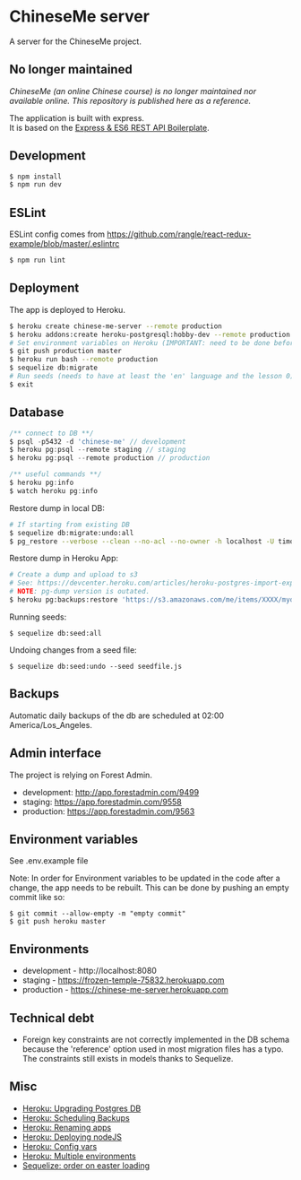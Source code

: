 # ChineseMe server

A server for the ChineseMe project.

## No longer maintained

_ChineseMe (an online Chinese course) is no longer maintained nor available online. This repository is published here as a reference._

The application is built with express.  
It is based on the [Express & ES6 REST API Boilerplate](https://github.com/developit/express-es6-rest-api).

## Development

```bash
$ npm install
$ npm run dev
```

## ESLint

ESLint config comes from https://github.com/rangle/react-redux-example/blob/master/.eslintrc

```bash
$ npm run lint
```

## Deployment

The app is deployed to Heroku.

```bash
$ heroku create chinese-me-server --remote production
$ heroku addons:create heroku-postgresql:hobby-dev --remote production
# Set environment variables on Heroku (IMPORTANT: need to be done before building)
$ git push production master
$ heroku run bash --remote production
$ sequelize db:migrate
# Run seeds (needs to have at least the 'en' language and the lesson 0)
$ exit
```

## Database

```js
/** connect to DB **/
$ psql -p5432 -d 'chinese-me' // development
$ heroku pg:psql --remote staging // staging
$ heroku pg:psql --remote production // production

/** useful commands **/
$ heroku pg:info
$ watch heroku pg:info
```

Restore dump in local DB:

```bash
# If starting from existing DB
$ sequelize db:migrate:undo:all
$ pg_restore --verbose --clean --no-acl --no-owner -h localhost -U timotheeastier -d chinese-me latest.dump
```

Restore dump in Heroku App:

```bash
# Create a dump and upload to s3
# See: https://devcenter.heroku.com/articles/heroku-postgres-import-export
# NOTE: pg-dump version is outated.
$ heroku pg:backups:restore 'https://s3.amazonaws.com/me/items/XXXX/mydb.dump' DATABASE_URL --remote production
```

Running seeds:

```
$ sequelize db:seed:all
```

Undoing changes from a seed file:

```
$ sequelize db:seed:undo --seed seedfile.js
```

## Backups

Automatic daily backups of the db are scheduled at 02:00 America/Los_Angeles.

## Admin interface

The project is relying on Forest Admin.

- development: http://app.forestadmin.com/9499
- staging: https://app.forestadmin.com/9558
- production: https://app.forestadmin.com/9563

## Environment variables

See .env.example file

Note: In order for Environment variables to be updated in the code after a change,
the app needs to be rebuilt. This can be done by pushing an empty commit like so:

```
$ git commit --allow-empty -m "empty commit"
$ git push heroku master
```

## Environments

- development - http://localhost:8080
- staging - https://frozen-temple-75832.herokuapp.com
- production - https://chinese-me-server.herokuapp.com

## Technical debt

- Foreign key constraints are not correctly implemented in the DB schema because
  the 'reference' option used in most migration files has a typo. The constraints
  still exists in models thanks to Sequelize.

## Misc

- [Heroku: Upgrading Postgres DB](https://devcenter.heroku.com/articles/upgrading-heroku-postgres-databases)
- [Heroku: Scheduling Backups](https://devcenter.heroku.com/articles/heroku-postgres-backups#scheduling-backups)
- [Heroku: Renaming apps](https://devcenter.heroku.com/articles/renaming-apps)
- [Heroku: Deploying nodeJS](https://devcenter.heroku.com/articles/deploying-nodejs)
- [Heroku: Config vars](https://devcenter.heroku.com/articles/config-vars)
- [Heroku: Multiple environments](https://devcenter.heroku.com/articles/multiple-environments)
- [Sequelize: order on easter loading](http://stackoverflow.com/questions/29995116/ordering-results-of-eager-loaded-models-in-node-sequelize)
